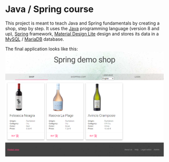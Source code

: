 # Java / Spring course
This project is meant to teach Java and Spring fundamentals by creating a shop, step by step. It uses the [Java](https://en.wikipedia.org/wiki/Java_(programming_language)) programming language (version 8 and up), [Spring](https://spring.io/why-spring) framework, [Material Design Lite](https://getmdl.io) design and stores its data in a [MySQL](https://www.mysql.com/) / [MariaDB](https://mariadb.org) database.

The final application looks like this:
![Screenshot](src/main/resources/static/images/Screenshot.png)